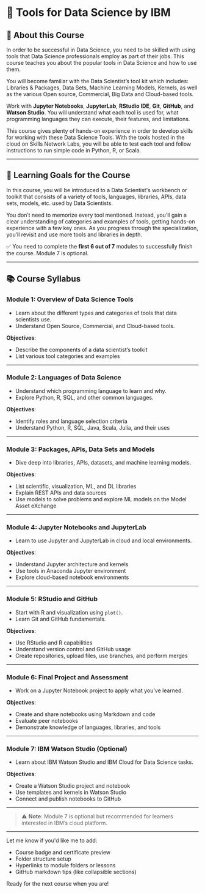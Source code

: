 
# 🧰 Tools for Data Science by IBM

## 📘 About this Course

In order to be successful in Data Science, you need to be skilled with using tools that Data Science professionals employ as part of their jobs. This course teaches you about the popular tools in Data Science and how to use them.

You will become familiar with the Data Scientist’s tool kit which includes: Libraries & Packages, Data Sets, Machine Learning Models, Kernels, as well as the various Open source, Commercial, Big Data and Cloud-based tools.

Work with **Jupyter Notebooks**, **JupyterLab**, **RStudio IDE**, **Git**, **GitHub**, and **Watson Studio**. You will understand what each tool is used for, what programming languages they can execute, their features, and limitations.

This course gives plenty of hands-on experience in order to develop skills for working with these Data Science Tools. With the tools hosted in the cloud on Skills Network Labs, you will be able to test each tool and follow instructions to run simple code in Python, R, or Scala.

---

## 🎯 Learning Goals for the Course

In this course, you will be introduced to a Data Scientist's workbench or toolkit that consists of a variety of tools, languages, libraries, APIs, data sets, models, etc. used by Data Scientists.

You don’t need to memorize every tool mentioned. Instead, you’ll gain a clear understanding of categories and examples of tools, getting hands-on experience with a few key ones. As you progress through the specialization, you’ll revisit and use more tools and libraries in depth.

✅ You need to complete the **first 6 out of 7** modules to successfully finish the course. Module 7 is optional.

---

## 📚 Course Syllabus

### **Module 1: Overview of Data Science Tools**

- Learn about the different types and categories of tools that data scientists use.
- Understand Open Source, Commercial, and Cloud-based tools.

**Objectives**:
- Describe the components of a data scientist’s toolkit
- List various tool categories and examples

---

### **Module 2: Languages of Data Science**

- Understand which programming language to learn and why.
- Explore Python, R, SQL, and other common languages.

**Objectives**:
- Identify roles and language selection criteria
- Understand Python, R, SQL, Java, Scala, Julia, and their uses

---

### **Module 3: Packages, APIs, Data Sets and Models**

- Dive deep into libraries, APIs, datasets, and machine learning models.

**Objectives**:
- List scientific, visualization, ML, and DL libraries
- Explain REST APIs and data sources
- Use models to solve problems and explore ML models on the Model Asset eXchange

---

### **Module 4: Jupyter Notebooks and JupyterLab**

- Learn to use Jupyter and JupyterLab in cloud and local environments.

**Objectives**:
- Understand Jupyter architecture and kernels
- Use tools in Anaconda Jupyter environment
- Explore cloud-based notebook environments

---

### **Module 5: RStudio and GitHub**

- Start with R and visualization using `plot()`.
- Learn Git and GitHub fundamentals.

**Objectives**:
- Use RStudio and R capabilities
- Understand version control and GitHub usage
- Create repositories, upload files, use branches, and perform merges

---

### **Module 6: Final Project and Assessment**

- Work on a Jupyter Notebook project to apply what you’ve learned.

**Objectives**:
- Create and share notebooks using Markdown and code
- Evaluate peer notebooks
- Demonstrate knowledge of languages, libraries, and tools

---

### **Module 7: IBM Watson Studio (Optional)**

- Learn about IBM Watson Studio and IBM Cloud for Data Science tasks.

**Objectives**:
- Create a Watson Studio project and notebook
- Use templates and kernels in Watson Studio
- Connect and publish notebooks to GitHub

---

> ⚠️ **Note**: Module 7 is optional but recommended for learners interested in IBM’s cloud platform.

---

Let me know if you'd like me to add:
- Course badge and certificate preview
- Folder structure setup
- Hyperlinks to module folders or lessons
- GitHub markdown tips (like collapsible sections)

Ready for the next course when you are!
